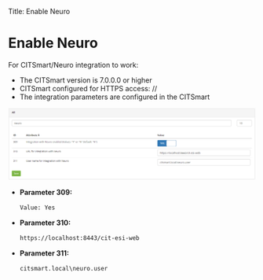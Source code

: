 Title: Enable Neuro

# Enable Neuro

For CITSmart/Neuro integration to work:

- The CITSmart version is 7.0.0.0 or higher
- CITSmart configured for HTTPS access: //
- The integration parameters are configured in the CITSmart 

![Neuro Conection][1]

- **Parameter 309:**

    ```sh
    Value: Yes
    ```

- **Parameter 310:**

    ```sh
    https://localhost:8443/cit-esi-web
    ```

- **Parameter 311:**

    ```sh
    citsmart.local\neuro.user
    ```

[1]:images/neuro-conection.png
